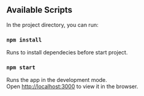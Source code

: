 ## Available Scripts

In the project directory, you can run:

### `npm install`

Runs to install dependecies before start project.<br />

### `npm start`

Runs the app in the development mode.<br />
Open [http://localhost:3000](http://localhost:3000) to view it in the browser.
